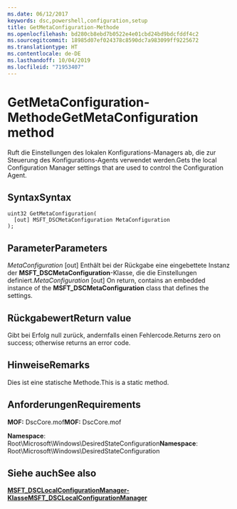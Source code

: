 ```yaml
---
ms.date: 06/12/2017
keywords: dsc,powershell,configuration,setup
title: GetMetaConfiguration-Methode
ms.openlocfilehash: bd280cb8ebd7b0522e4e01cbd24bd9bdcfddf4c2
ms.sourcegitcommit: 18985d07ef024378c8590dc7a983099ff9225672
ms.translationtype: HT
ms.contentlocale: de-DE
ms.lasthandoff: 10/04/2019
ms.locfileid: "71953407"
---
```

# <a name="getmetaconfiguration-method"></a><span data-ttu-id="24061-103">GetMetaConfiguration-Methode</span><span class="sxs-lookup"><span data-stu-id="24061-103">GetMetaConfiguration method</span></span>

<span data-ttu-id="24061-104">Ruft die Einstellungen des lokalen Konfigurations-Managers ab, die zur Steuerung des Konfigurations-Agents verwendet werden.</span><span class="sxs-lookup"><span data-stu-id="24061-104">Gets the local Configuration Manager settings that are used to control the Configuration Agent.</span></span>

## <a name="syntax"></a><span data-ttu-id="24061-105">Syntax</span><span class="sxs-lookup"><span data-stu-id="24061-105">Syntax</span></span>

```mof
uint32 GetMetaConfiguration(
  [out] MSFT_DSCMetaConfiguration MetaConfiguration
);
```

## <a name="parameters"></a><span data-ttu-id="24061-106">Parameter</span><span class="sxs-lookup"><span data-stu-id="24061-106">Parameters</span></span>

<span data-ttu-id="24061-107">*MetaConfiguration* \[out\] Enthält bei der Rückgabe eine eingebettete Instanz der **MSFT_DSCMetaConfiguration**-Klasse, die die Einstellungen definiert.</span><span class="sxs-lookup"><span data-stu-id="24061-107">*MetaConfiguration* \[out\] On return, contains an embedded instance of the **MSFT_DSCMetaConfiguration** class that defines the settings.</span></span>

## <a name="return-value"></a><span data-ttu-id="24061-108">Rückgabewert</span><span class="sxs-lookup"><span data-stu-id="24061-108">Return value</span></span>

<span data-ttu-id="24061-109">Gibt bei Erfolg null zurück, andernfalls einen Fehlercode.</span><span class="sxs-lookup"><span data-stu-id="24061-109">Returns zero on success; otherwise returns an error code.</span></span>

## <a name="remarks"></a><span data-ttu-id="24061-110">Hinweise</span><span class="sxs-lookup"><span data-stu-id="24061-110">Remarks</span></span>

<span data-ttu-id="24061-111">Dies ist eine statische Methode.</span><span class="sxs-lookup"><span data-stu-id="24061-111">This is a static method.</span></span>

## <a name="requirements"></a><span data-ttu-id="24061-112">Anforderungen</span><span class="sxs-lookup"><span data-stu-id="24061-112">Requirements</span></span>

<span data-ttu-id="24061-113">**MOF:** DscCore.mof</span><span class="sxs-lookup"><span data-stu-id="24061-113">**MOF:** DscCore.mof</span></span>

<span data-ttu-id="24061-114">**Namespace**: Root\Microsoft\Windows\DesiredStateConfiguration</span><span class="sxs-lookup"><span data-stu-id="24061-114">**Namespace**: Root\Microsoft\Windows\DesiredStateConfiguration</span></span>

## <a name="see-also"></a><span data-ttu-id="24061-115">Siehe auch</span><span class="sxs-lookup"><span data-stu-id="24061-115">See also</span></span>

[<span data-ttu-id="24061-116">**MSFT_DSCLocalConfigurationManager-Klasse**</span><span class="sxs-lookup"><span data-stu-id="24061-116">**MSFT_DSCLocalConfigurationManager**</span></span>](msft-dsclocalconfigurationmanager.md)

